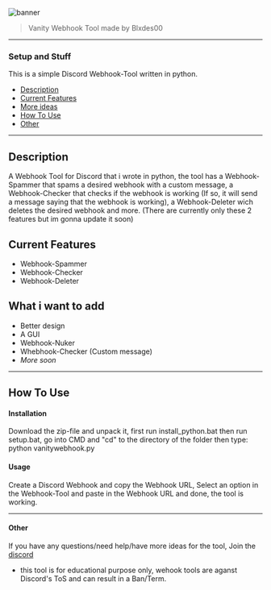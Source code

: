 ![banner](https://user-images.githubusercontent.com/120686440/210896840-276439a8-e9c5-46b5-bd1e-c1c222a153b5.png)

> Vanity Webhook Tool made by Blxdes00

___

### Setup and Stuff
This is a simple Discord Webhook-Tool written in python.

- [Description](#description)
- [Current Features](#current-features)
- [More ideas](#what-i-want-to-add)
- [How To Use](#how-to-use)
- [Other](#other)

___

## Description

A Webhook Tool for Discord that i wrote in python,
the tool has a Webhook-Spammer that spams a desired webhook with a custom message,
a Webhook-Checker that checks if the webhook is working (If so, it will send a message saying that the webhook is working), 
a Webhook-Deleter wich deletes the desired webhook and more. (There are currently only these 2 features but im gonna update it soon)

## Current Features

- Webhook-Spammer
- Webhook-Checker
- Webhook-Deleter

## What i want to add

- Better design
- A GUI
- Webhook-Nuker
- Whebhook-Checker (Custom message)
- _More soon_

___

## How To Use

#### Installation
Download the zip-file and unpack it, first run install_python.bat then run setup.bat, go into CMD and "cd" to the directory of the
folder then type: python vanitywebhook.py

#### Usage
Create a Discord Webhook and copy the Webhook URL, Select an option in the Webhook-Tool and paste in the Webhook URL
and done, the tool is working.

___

#### Other
If you have any questions/need help/have more ideas for the tool, Join the [discord](https://discord.gg/TDNYaWvyfZ)
- this tool is for educational purpose only, wehook tools are aganst Discord's ToS and can result in a Ban/Term.
